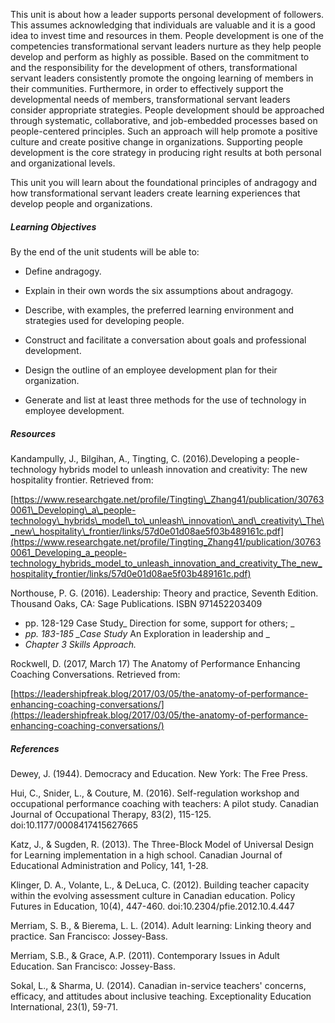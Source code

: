 This unit is about how a leader supports personal development of followers.  This assumes acknowledging that individuals are valuable and it is a good idea to invest time and resources in them. People development is one of the competencies transformational servant leaders nurture as they help people develop and perform as highly as possible. Based on the commitment to and the responsibility for the development of others, transformational servant leaders consistently promote the ongoing learning of members in their communities. Furthermore, in order to effectively support the developmental needs of members, transformational servant leaders consider appropriate strategies. People development should be approached through systematic, collaborative, and job-embedded processes based on people-centered principles. Such an approach will help promote a positive culture and create positive change in organizations. Supporting people development is the core strategy in producing right results at both personal and organizational levels.

This unit you will learn about the foundational principles of andragogy and how transformational servant leaders create learning experiences that develop people and organizations.

##### Learning Objectives

By the end of the unit students will be able to:

* Define andragogy.

* Explain in their own words the six assumptions about andragogy.

* Describe, with examples, the preferred learning environment and strategies used for developing people.

* Construct and facilitate a conversation about goals and professional development.

* Design the outline of an employee development plan for their organization.

* Generate and list at least three methods for the use of technology in employee development.

##### Resources

Kandampully, J., Bilgihan, A., Tingting, C. \(2016\).Developing a people-technology hybrids model to unleash innovation and creativity: The new hospitality frontier. Retrieved from:

[https://www.researchgate.net/profile/Tingting\_Zhang41/publication/307630061\_Developing\_a\_people-technology\_hybrids\_model\_to\_unleash\_innovation\_and\_creativity\_The\_new\_hospitality\_frontier/links/57d0e01d08ae5f03b489161c.pdf](https://www.researchgate.net/profile/Tingting_Zhang41/publication/307630061_Developing_a_people-technology_hybrids_model_to_unleash_innovation_and_creativity_The_new_hospitality_frontier/links/57d0e01d08ae5f03b489161c.pdf)

Northouse, P. G. \(2016\). Leadership: Theory and practice, Seventh Edition. Thousand Oaks, CA: Sage Publications. ISBN 971452203409

* pp. 128-129 Case Study_  Direction for some, support for others; _
* _pp. 183-185 \_Case Study_ An Exploration in leadership and \_
* _Chapter 3 Skills Approach._

Rockwell, D. \(2017, March 17\) The Anatomy of Performance Enhancing Coaching Conversations. Retrieved from:

[https://leadershipfreak.blog/2017/03/05/the-anatomy-of-performance-enhancing-coaching-conversations/](https://leadershipfreak.blog/2017/03/05/the-anatomy-of-performance-enhancing-coaching-conversations/)

##### References

Dewey, J. \(1944\). Democracy and Education. New York: The Free Press.

Hui, C., Snider, L., & Couture, M. \(2016\). Self-regulation workshop and occupational performance coaching with teachers: A pilot study. Canadian Journal of Occupational Therapy, 83\(2\), 115-125. doi:10.1177/0008417415627665

Katz, J., & Sugden, R. \(2013\). The Three-Block Model of Universal Design for Learning implementation in a high school. Canadian Journal of Educational Administration and Policy, 141, 1-28.

Klinger, D. A., Volante, L., & DeLuca, C. \(2012\). Building teacher capacity within the evolving assessment culture in Canadian education. Policy Futures in Education, 10\(4\), 447-460. doi:10.2304/pfie.2012.10.4.447

Merriam, S. B., & Bierema, L. L. \(2014\). Adult learning: Linking theory and practice. San Francisco: Jossey-Bass.

Merriam, S.B., & Grace, A.P. \(2011\). Contemporary Issues in Adult Education. San Francisco: Jossey-Bass.

Sokal, L., & Sharma, U. \(2014\). Canadian in-service teachers' concerns, efficacy, and attitudes about inclusive teaching. Exceptionality Education International, 23\(1\), 59-71.

